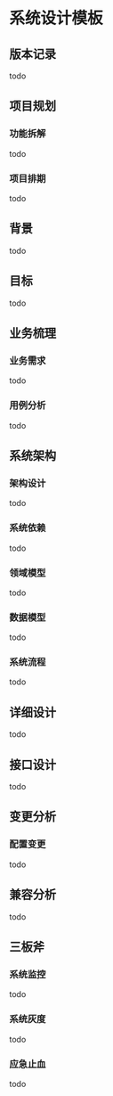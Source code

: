# 系统设计模板

## 版本记录
todo


## 项目规划

### 功能拆解
todo

### 项目排期
todo


## 背景
todo

## 目标
todo

## 业务梳理

### 业务需求
todo

### 用例分析
todo

## 系统架构

### 架构设计
todo

### 系统依赖
todo

### 领域模型
todo

### 数据模型
todo

### 系统流程
todo

## 详细设计
todo


## 接口设计
todo


## 变更分析

### 配置变更
todo


## 兼容分析
todo


## 三板斧

### 系统监控
todo

### 系统灰度
todo

### 应急止血
todo